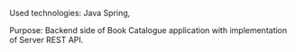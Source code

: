 Used technologies: Java Spring,

Purpose: Backend side of Book Catalogue application with implementation of 
Server REST API.
